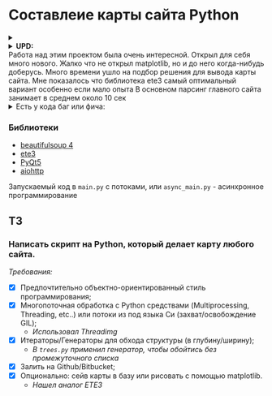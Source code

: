 # Составлеие карты сайта Python

<details>
  <summary></summary>
<img src="testing/mem2.jpg" alt="mem" style="zoom:25%;" />
</details>
<details>
 <summary><b>UPD:</b></summary>

* _27.04.2020_
В асинхронной версии при тесте яндекса очень часто логируется ошибка о невозможности установить соединение с хостом.
Многопоточная версия работает быстрее асинхронной, хотя должно быть наоборот. Собственно обе версии не сказать, что быстрые, результат парсинга яндекса был получен через 25 минут с начала работы.
* Нужно ограничить количество потоков (через аргумент коммандной строки, конфиг файл). Так же для решения проблемы с парсингом неверных сайтов можно при помощи проверки top-level domain и second-level domain.

    - _При помощи стак нашел интересную реализацию `ThreadPool`, поместил его в `threads.py` при его инициализации назначается кол-во потоков, и через `map` передаются данные, скорость выросла неимоверно и потоки не простаивают, и прям сразу хорошо стало. Через командную строку можно назначить кол-во потоков, по умолчанию 50._

    - _Для решения проблемы с парсингом левых ссылок, я просто включил в `Parse_Links.make_links()` дополнительную обработку `if l.startswith('http') and hostname not in l:` это дает возможность отсеять ссылки на другие сайты_

* Вместо собственного класса Loger для логирования можно было бы
использовать стандартную библеотеку logging

    - _Покрутил, поизучал этот вопрос и пришел к тому, что она для меня неудобная, мне проще написать свой класс со схожими параметрами и его будет легче импортировать, одной строчкой, или я может что-то недоглядел_

* Потоки можно было бы заменить asyncio, что было бы быстрее

    - _Заменил, пытался заставить эту громадину работать быстрее, но прироста скорости так и не удалось добиться. Держится в районе 12 сек. При сравнении даже потоки начали быстрее летать, всего 3 сек на всесь парсинг. Не могу понять в чем получился затык_

* Нет распределния ссылок между потоками, потоки закончившие парсинг ссылки простаивают

    - _Не успел обработать этот вопрос, но при парсинге скорость радовала и 3 сек на всю работу даже понравился результат, хотя я ничего не сделал. Пытался функцию `run()`  обернуть в декоратор `@asyncio.coroutine` но это сломало работу потоков, и результат был не тот_

    - _Так же решил вопрос с генератором и применил его в `trees.py` в `read_file()`_
</details>
Работа над этим проектом была очень интересной. Открыл для себя много нового. Жалко что не открыл matplotlib, но и до него когда-нибудь доберусь.
Много времени ушло на подбор решения для вывода карты сайта. Мне показалось что библиотека ete3 самый оптимальный вариант особенно если мало опыта
В основном парсинг главного сайта занимает в среднем около 10 сек



<details>
  <summary> Есть у кода баг или фича:</summary>
    Проблема решена

Если попадаются ссылки на внешние сайты, или форумы, он начинает парсить и их, и этот процесс затягивается до 5ти минут (тест проводил на сайте python-scripts.com) _Честно скажу, было страшно, было создано около тысячи потоков. Думал, что комп задымится_
</details>



### Библиотеки
- [beautifulsoup 4](https://www.crummy.com/software/BeautifulSoup/)
- [ete3](http://etetoolkit.org)
- [PyQt5](https://www.riverbankcomputing.com/software/pyqt/intro)
- [aiohttp](https://aiohttp.readthedocs.io/en/stable/)

Запускаемый код в `main.py` с потоками, или `async_main.py` - асинхронное программирование

## ТЗ

### Написать скрипт на Python, который делает карту любого сайта.

_Требования:_

- [x] Предпочтительно объектно-ориентированный стиль программирования;
- [x] Многопоточная обработка с Python средствами (Multiprocessing, Threading, etc..) или потоки из под языка Си (захват/освобождение GIL);
    - _Использовал Threadimg_
- [x] Итераторы/Генераторы для обхода структуры (в глубину/ширину);
    - _В `trees.py` применил генератор, чтобы обойтись без промежуточного списка_
- [x] Залить на Github/Bitbucket;
- [x] Опционально: сейв карты в базу или рисовать с помощью matplotlib.
    - _Нашел аналог ETE3_